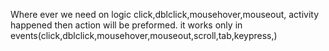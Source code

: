 Where ever we need on logic 
click,dblclick,mousehover,mouseout,
activity happened then action will be preformed.
it works only in events(click,dblclick,mousehover,mouseout,scroll,tab,keypress,)

